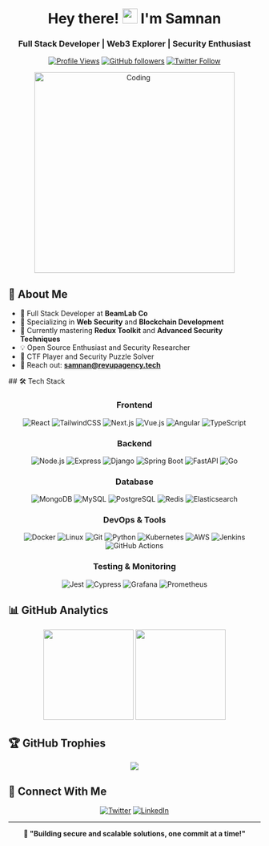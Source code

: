 <h1 align="center">Hey there! <img src="https://media.giphy.com/media/hvRJCLFzcasrR4ia7z/giphy.gif" width="30px" height="30px"> I'm Samnan</h1>

<h3 align="center">Full Stack Developer | Web3 Explorer | Security Enthusiast</h3>

<div align="center">
  
  [![Profile Views](https://komarev.com/ghpvc/?username=x0samnan&label=Profile%20views&color=0e75b6&style=flat)](https://github.com/x0samnan)
  [![GitHub followers](https://img.shields.io/github/followers/x0samnan?label=Followers&style=social)](https://github.com/x0samnan?tab=followers)
  [![Twitter Follow](https://img.shields.io/twitter/follow/samnantwt?style=social)](https://twitter.com/samnantwt)
  
</div>

<div align="center">
  <img src="https://media2.giphy.com/media/qgQUggAC3Pfv687qPC/giphy.gif?cid=790b761150da0adfbaa4148376ed6f4dc3893ab49b800c45&rid=giphy.gif&ct=g" alt="Coding" width="400">
</div>

## 💫 About Me

<div align="left">
  
- 🏢 Full Stack Developer at **BeamLab Co**
- 🔐 Specializing in **Web Security** and **Blockchain Development**
- 🌱 Currently mastering **Redux Toolkit** and **Advanced Security Techniques**
- 💡 Open Source Enthusiast and Security Researcher
- 🎯 CTF Player and Security Puzzle Solver
- 📧 Reach out: **samnan@revupagency.tech**

</div>
## 🛠️ Tech Stack
<div align="center">

### Frontend
![React](https://img.shields.io/badge/-React-61DAFB?style=for-the-badge&logo=react&logoColor=black)
![TailwindCSS](https://img.shields.io/badge/-Tailwind-38B2AC?style=for-the-badge&logo=tailwind-css&logoColor=white)
![Next.js](https://img.shields.io/badge/-Next.js-000000?style=for-the-badge&logo=next.js&logoColor=white)
![Vue.js](https://img.shields.io/badge/-Vue.js-4FC08D?style=for-the-badge&logo=vue.js&logoColor=white)
![Angular](https://img.shields.io/badge/-Angular-DD0031?style=for-the-badge&logo=angular&logoColor=white)
![TypeScript](https://img.shields.io/badge/-TypeScript-3178C6?style=for-the-badge&logo=typescript&logoColor=white)

### Backend
![Node.js](https://img.shields.io/badge/-Node.js-339933?style=for-the-badge&logo=node.js&logoColor=white)
![Express](https://img.shields.io/badge/-Express-000000?style=for-the-badge&logo=express&logoColor=white)
![Django](https://img.shields.io/badge/-Django-092E20?style=for-the-badge&logo=django&logoColor=white)
![Spring Boot](https://img.shields.io/badge/-Spring%20Boot-6DB33F?style=for-the-badge&logo=spring-boot&logoColor=white)
![FastAPI](https://img.shields.io/badge/-FastAPI-009688?style=for-the-badge&logo=fastapi&logoColor=white)
![Go](https://img.shields.io/badge/-Go-00ADD8?style=for-the-badge&logo=go&logoColor=white)

### Database
![MongoDB](https://img.shields.io/badge/-MongoDB-47A248?style=for-the-badge&logo=mongodb&logoColor=white)
![MySQL](https://img.shields.io/badge/-MySQL-4479A1?style=for-the-badge&logo=mysql&logoColor=white)
![PostgreSQL](https://img.shields.io/badge/-PostgreSQL-336791?style=for-the-badge&logo=postgresql&logoColor=white)
![Redis](https://img.shields.io/badge/-Redis-DC382D?style=for-the-badge&logo=redis&logoColor=white)
![Elasticsearch](https://img.shields.io/badge/-Elasticsearch-005571?style=for-the-badge&logo=elasticsearch&logoColor=white)

### DevOps & Tools
![Docker](https://img.shields.io/badge/-Docker-2496ED?style=for-the-badge&logo=docker&logoColor=white)
![Linux](https://img.shields.io/badge/-Linux-FCC624?style=for-the-badge&logo=linux&logoColor=black)
![Git](https://img.shields.io/badge/-Git-F05032?style=for-the-badge&logo=git&logoColor=white)
![Python](https://img.shields.io/badge/-Python-3776AB?style=for-the-badge&logo=python&logoColor=white)
![Kubernetes](https://img.shields.io/badge/-Kubernetes-326CE5?style=for-the-badge&logo=kubernetes&logoColor=white)
![AWS](https://img.shields.io/badge/-AWS-232F3E?style=for-the-badge&logo=amazon-aws&logoColor=white)
![Jenkins](https://img.shields.io/badge/-Jenkins-D24939?style=for-the-badge&logo=jenkins&logoColor=white)
![GitHub Actions](https://img.shields.io/badge/-GitHub%20Actions-2088FF?style=for-the-badge&logo=github-actions&logoColor=white)

### Testing & Monitoring
![Jest](https://img.shields.io/badge/-Jest-C21325?style=for-the-badge&logo=jest&logoColor=white)
![Cypress](https://img.shields.io/badge/-Cypress-17202C?style=for-the-badge&logo=cypress&logoColor=white)
![Grafana](https://img.shields.io/badge/-Grafana-F46800?style=for-the-badge&logo=grafana&logoColor=white)
![Prometheus](https://img.shields.io/badge/-Prometheus-E6522C?style=for-the-badge&logo=prometheus&logoColor=white)
</div>

## 📊 GitHub Analytics

<div align="center">
  <img height="180em" src="https://github-readme-stats.vercel.app/api?username=x0samnan&show_icons=true&theme=tokyonight&include_all_commits=true&count_private=true"/>
  <img height="180em" src="https://github-readme-streak-stats.herokuapp.com/?user=x0samnan&theme=tokyonight"/>
</div>

## 🏆 GitHub Trophies

<div align="center">
  <img src="https://github-profile-trophy.vercel.app/?username=x0samnan&theme=tokyonight&no-frame=true&no-bg=false&margin-w=4&row=1"/>
</div>

## 🤝 Connect With Me

<div align="center">
  
[![Twitter](https://img.shields.io/badge/-Twitter-1DA1F2?style=for-the-badge&logo=twitter&logoColor=white)](https://twitter.com/samnantwt)
[![LinkedIn](https://img.shields.io/badge/-LinkedIn-0077B5?style=for-the-badge&logo=linkedin&logoColor=white)](https://linkedin.com/in/x0samnan)

</div>

---

<div align="center">
  <b>🚀 "Building secure and scalable solutions, one commit at a time!"</b>
</div>
